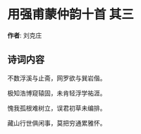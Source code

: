 # 用强甫蒙仲韵十首  其三

**作者**: 刘克庄

## 诗词内容

不数浮溪与止斋，网罗欲与巽岩偕。

极知浩博窥辕固，未肯轻浮学祐涯。

愧我孤根难树立，误君初草未编排。

藏山行世俱闲事，莫把穷通累雅怀。

